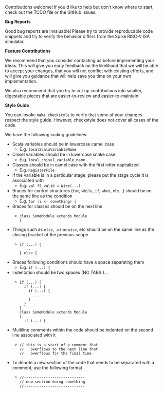 Contributions welcome!
If you'd like to help but don't know where to start, check out the TODO file or the GitHub issues.

**Bug Reports**

Good bug reports are invaluable!
Please try to provide reproducable code snippets and try to verify the behavior differs from the Spike RISC-V ISA simulator.

**Feature Contributions**

We recommend that you consider contacting us before implementing your ideas.
This will give you early feedback on the likelihood that we will be able to accept your changes, that you will not conflict with existing efforts, and will give you guidance that will help save you time on your own implementation.

We also recommend that you try to cut up contributions into smaller, digestable pieces that are easier-to-review and easier-to-maintain.

**Style Guide**

You can invoke `make checkstyle` to verify that some of your changes respect the style guide.
However, checkstyle does not cover all cases of the code.

We have the following coding guidelines:

* Scala variables should be in lowercase camel case
    * E.g. `localScalaVariableName`
* Chisel variables should be in lowercase snake case
    * E.g. `local_chisel_variable_name`
* Classes should be in camel case with the first letter capitalized
    * E.g. `RegisterFile`
* If the variable is in a particular stage, please put the stage cycle it is associated with
    * E.g. `val f2_valid = Wire(...)`
* Braces for control structures (`for`, `while`, `if`, `when`, etc...) should be on the same line as the condition
    * E.g. `for (i <- something) {`
* Braces for classes should be on the next line
    * ```
      class SomeModule extends Module
      {
      ```
* Things such as `else`, `.otherwise`, etc should be on the same line as the closing bracket of the previous scope
    * ```
      if (...) {
        ...
      } else {
      ```
* Braces following conditions should have a space separating them
    * E.g. `if (...) {`
* Indentation should be two spaces (NO TABS!)...
    * ```
      if (...) {
        if (...) {
          if (...) {
            ...
          }
        }
      }
      class SomeModule extends Module
      {
        if (...) {
      ```
* Multiline comments within the code should be indented on the second line associated with it
    * ```
      // this is a start of a comment that
      //   overflows to the next line that
      //   overflows for the final time
      ```
* To denote a new section of the code that needs to be separated with a comment, use the following format
    * ```
      //----------------------------
      // new section doing something
      //----------------------------
      ```
